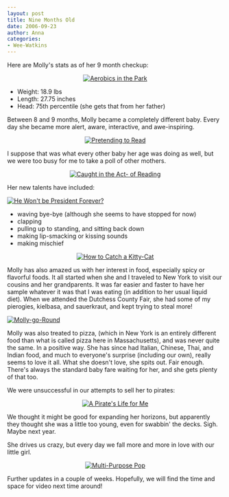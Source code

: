 ```yaml
---
layout: post
title: Nine Months Old
date: 2006-09-23
author: Anna
categories:
- Wee-Watkins
---
```


Here are Molly's stats as of her 9 month checkup:

<div class="figure" align="center"><a href="http://www.flickr.com/photo.gne?id=247499935"><img class="photo" src="http://static.flickr.com/98/247499935_614095d697.jpg" alt="Aerobics in the Park" border="0"></a> </div>

* Weight: 18.9 lbs
* Length: 27.75 inches
* Head: 75th percentile (she gets that from her father)

Between 8 and 9 months, Molly became a completely different baby. Every day she became more alert, aware, interactive, and awe-inspiring.

<div class="figure" align="center"><a href="http://www.flickr.com/photo.gne?id=247509114"><img class="photo" src="http://static.flickr.com/95/247509114_dd15e63af6.jpg" alt="Pretending to Read" border="0"></a> </div>

I suppose that was what every other baby her age was doing as well, but we were too busy for me to take a poll of other mothers.

<div class="figure" align="center"><a href="http://www.flickr.com/photo.gne?id=247509477"><img class="photo" src="http://static.flickr.com/88/247509477_a4d4cb9f1e.jpg" alt="Caught in the Act- of Reading" border="0"></a> </div>

Her new talents have included:

<div class="figure"><a href="http://www.flickr.com/photo.gne?id=247511821"><img class="photo" src="http://static.flickr.com/96/247511821_6d6d0b36dc.jpg" alt="He Won't be President Forever?" border="0"></a> </div>

<ul> <li>waving bye-bye (although she seems to have stopped for now)</li> <li>clapping</li> <li>pulling up to standing, and sitting back down</li> <li>making lip-smacking or kissing sounds</li> <li>making mischief</li> </ul>

<div class="figure" align="center"><a href="http://www.flickr.com/photo.gne?id=247724924"><img class="photo" src="http://static.flickr.com/93/247724924_5ab978080c.jpg" alt="How to Catch a Kitty-Cat" border="0"></a> </div>

Molly has also amazed us with her interest in food, especially spicy or flavorful foods. It all started when she and I traveled to New York to visit our cousins and her grandparents. It was far easier and faster to have her sample whatever it was that I was eating (in addition to her usual liquid diet). When we attended the Dutchess County Fair, she had some of my pierogies, kielbasa, and sauerkraut, and kept trying to steal more!

<div class="figure"><a href="http://www.flickr.com/photo.gne?id=247727084"><img class="photo" src="http://static.flickr.com/82/247727084_9896405a7d.jpg" alt="Molly-go-Round" border="0"></a> </div>

Molly was also treated to pizza, (which in New York is an entirely different food than what is called pizza here in Massachusetts), and was never quite the same. In a positive way. She has since had Italian, Chinese, Thai, and Indian food, and much to everyone's surprise (including our own), really seems to love it all. What she doesn't love, she spits out. Fair enough. There's always the standard baby fare waiting for her, and she gets plenty of that too.

We were unsuccessful in our attempts to sell her to pirates:

<div class="figure" align="center"><a href="http://www.flickr.com/photo.gne?id=247728541"><img class="photo" src="http://static.flickr.com/82/247728541_f87dc2b676.jpg" alt="A Pirate's Life for Me" border="0"></a> </div>

We thought it might be good for expanding her horizons, but apparently they thought she was a little too young, even for swabbin' the decks. Sigh. Maybe next year.

She drives us crazy, but every day we fall more and more in love with our little girl.

<div class="figure" align="center"><a href="http://www.flickr.com/photo.gne?id=247510751"><img class="photo" src="http://static.flickr.com/83/247510751_79cc920750.jpg" alt="Multi-Purpose Pop" border="0"></a> </div>

Further updates in a couple of weeks. Hopefully, we will find the time and space for video next time around!
